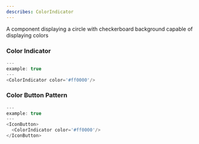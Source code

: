 ```yaml
---
describes: ColorIndicator
---
```


A component displaying a circle with checkerboard background capable of displaying colors

### Color Indicator

```js
---
example: true
---
<ColorIndicator color='#ff0000'/>


```

### Color Button Pattern

```js
---
example: true
---
<IconButton>
  <ColorIndicator color='#ff0000'/>
</IconButton>
```
